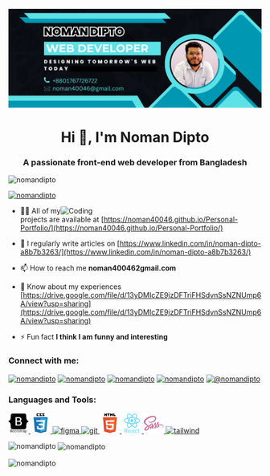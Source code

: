 ![logo](https://github.com/Noman40046/Noman40046/blob/main/Untitled%20design%20(7).png)
<h1 align="center">Hi 👋, I'm Noman Dipto</h1>
<h3 align="center">A passionate front-end web developer from Bangladesh</h3>
<p align="left"> <img src="https://komarev.com/ghpvc/?username=nomandipto&label=Profile%20views&color=0e75b6&style=flat" alt="nomandipto" /> </p>

<p align="left"> <a href="https://twitter.com/nomandipto" target="blank"><img src="https://img.shields.io/twitter/follow/nomandipto?logo=twitter&style=for-the-badge" alt="nomandipto" /></a> </p>
<img align="right" alt="Coding" width="400" src="https://th.bing.com/th/id/R.850477fed08bfe98598082bcd309ce70?rik=9l9aIUrNeKA%2fPw&pid=ImgRaw&r=0">

- 👨‍💻 All of my projects are available at [https://noman40046.github.io/Personal-Portfolio/](https://noman40046.github.io/Personal-Portfolio/)

- 📝 I regularly write articles on [https://www.linkedin.com/in/noman-dipto-a8b7b3263/](https://www.linkedin.com/in/noman-dipto-a8b7b3263/)

- 📫 How to reach me **noman400462gmail.com**

- 📄 Know about my experiences [https://drive.google.com/file/d/13yDMIcZE9jzDFTriFHSdvnSsNZNUmp6A/view?usp=sharing](https://drive.google.com/file/d/13yDMIcZE9jzDFTriFHSdvnSsNZNUmp6A/view?usp=sharing)

- ⚡ Fun fact **I think I am funny and interesting**

<h3 align="left">Connect with me:</h3>
<p align="left">
<a href="https://twitter.com/nomandipto" target="blank"><img align="center" src="https://raw.githubusercontent.com/rahuldkjain/github-profile-readme-generator/master/src/images/icons/Social/twitter.svg" alt="nomandipto" height="30" width="40" /></a>
<a href="https://linkedin.com/in/nomandipto" target="blank"><img align="center" src="https://raw.githubusercontent.com/rahuldkjain/github-profile-readme-generator/master/src/images/icons/Social/linked-in-alt.svg" alt="nomandipto" height="30" width="40" /></a>
<a href="https://fb.com/nomandipto" target="blank"><img align="center" src="https://raw.githubusercontent.com/rahuldkjain/github-profile-readme-generator/master/src/images/icons/Social/facebook.svg" alt="nomandipto" height="30" width="40" /></a>
<a href="https://instagram.com/nomandipto" target="blank"><img align="center" src="https://raw.githubusercontent.com/rahuldkjain/github-profile-readme-generator/master/src/images/icons/Social/instagram.svg" alt="nomandipto" height="30" width="40" /></a>
<a href="https://medium.com/@nomandipto" target="blank"><img align="center" src="https://raw.githubusercontent.com/rahuldkjain/github-profile-readme-generator/master/src/images/icons/Social/medium.svg" alt="@nomandipto" height="30" width="40" /></a>
</p>

<h3 align="left">Languages and Tools:</h3>
<p align="left"> <a href="https://getbootstrap.com" target="_blank" rel="noreferrer"> <img src="https://raw.githubusercontent.com/devicons/devicon/master/icons/bootstrap/bootstrap-plain-wordmark.svg" alt="bootstrap" width="40" height="40"/> </a> <a href="https://www.w3schools.com/css/" target="_blank" rel="noreferrer"> <img src="https://raw.githubusercontent.com/devicons/devicon/master/icons/css3/css3-original-wordmark.svg" alt="css3" width="40" height="40"/> </a> <a href="https://www.figma.com/" target="_blank" rel="noreferrer"> <img src="https://www.vectorlogo.zone/logos/figma/figma-icon.svg" alt="figma" width="40" height="40"/> </a> <a href="https://git-scm.com/" target="_blank" rel="noreferrer"> <img src="https://www.vectorlogo.zone/logos/git-scm/git-scm-icon.svg" alt="git" width="40" height="40"/> </a> <a href="https://www.w3.org/html/" target="_blank" rel="noreferrer"> <img src="https://raw.githubusercontent.com/devicons/devicon/master/icons/html5/html5-original-wordmark.svg" alt="html5" width="40" height="40"/> </a> <a href="https://reactjs.org/" target="_blank" rel="noreferrer"> <img src="https://raw.githubusercontent.com/devicons/devicon/master/icons/react/react-original-wordmark.svg" alt="react" width="40" height="40"/> </a> <a href="https://sass-lang.com" target="_blank" rel="noreferrer"> <img src="https://raw.githubusercontent.com/devicons/devicon/master/icons/sass/sass-original.svg" alt="sass" width="40" height="40"/> </a> <a href="https://tailwindcss.com/" target="_blank" rel="noreferrer"> <img src="https://www.vectorlogo.zone/logos/tailwindcss/tailwindcss-icon.svg" alt="tailwind" width="40" height="40"/> </a> </p>

<p><img align="left" src="https://github-readme-stats.vercel.app/api/top-langs?username=nomandipto&show_icons=true&locale=en&layout=compact" alt="nomandipto" /></p>

<p>&nbsp;<img align="center" src="https://github-readme-stats.vercel.app/api?username=nomandipto&show_icons=true&locale=en" alt="nomandipto" /></p>

<p><img align="center" src="https://github-readme-streak-stats.herokuapp.com/?user=nomandipto&" alt="nomandipto" /></p>

